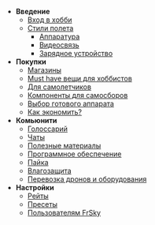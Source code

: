 * **Введение**
  * [Вход в хобби](intro/README.md)
  * [Стили полета](intro/flightstyles.md)
    * [Аппаратура](intro/tx.md)
    * [Видеосвязь](intro/videoRx.md)
    * [Зарядное устройство](intro/power.md)
* **Покупки**
  * [Магазины](shop/README.md)
  * [Must have вещи для хоббистов](shop/nessesary.md)
  * [Для самолетчиков](shop/airplanes.md)
  * [Компоненты для самосборов](firstQUAD/DIY.md)
  * [Выбор готового аппарата](firstQUAD/KIT.md)
  * [Как экономить?](shop/lifehacks.md)
* **Комьюнити**
  * [Голоссарий](community/glossarium.md)
  * [Чаты](community/messages.md)
  * [Полезные материалы](community/usefull.md)
  * [Программное обеспечение](firstQUAD/software.md)
  * [Пайка](community/soldering.md)
  * [Влагозащита](community/coating.md)
  * [Перевозка дронов и оборудования](intro/bags.md)
* **Настройки**
  * [Рейты](settings/rates.md)
  * [Пресеты](settings/presets.md)
  * [Пользователям FrSky](settings/frsky.md)
